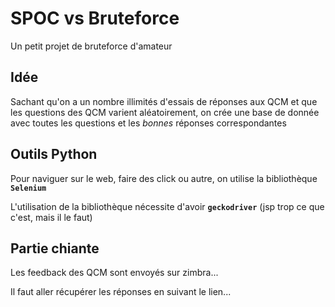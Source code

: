 # SPOC vs Bruteforce

Un petit projet de bruteforce d'amateur

## Idée

Sachant qu'on a un nombre illimités d'essais de réponses aux QCM et que les questions des QCM varient aléatoirement, on crée une base de donnée avec toutes les questions et les *bonnes* réponses correspondantes

## Outils Python

Pour naviguer sur le web, faire des click ou autre, on utilise la bibliothèque **`Selenium`**

L'utilisation de la bibliothèque nécessite d'avoir **`geckodriver`** (jsp trop ce que c'est, mais il le faut)

## Partie chiante

Les feedback des QCM sont envoyés sur zimbra...

Il faut aller récupérer les réponses en suivant le lien...
 
